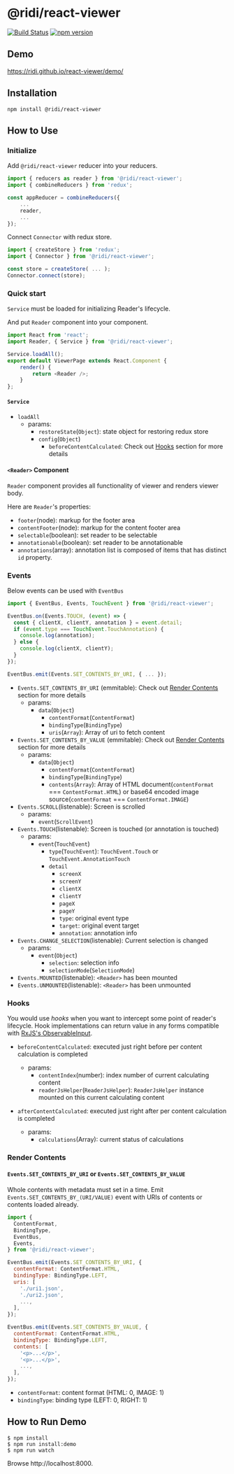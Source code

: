 # @ridi/react-viewer

[![Build Status](https://travis-ci.com/ridi/react-viewer.svg?branch=master)](https://travis-ci.com/ridi/react-viewer)
[![npm version](https://img.shields.io/npm/v/@ridi/react-viewer.svg)](https://www.npmjs.com/package/@ridi/react-viewer)

## Demo
https://ridi.github.io/react-viewer/demo/

## Installation
```
npm install @ridi/react-viewer
```

## How to Use

### Initialize

Add `@ridi/react-viewer` reducer into your reducers.
```js
import { reducers as reader } from '@ridi/react-viewer';
import { combineReducers } from 'redux';

const appReducer = combineReducers({
    ...
    reader,
    ...
});
```

Connect `Connector` with redux store.
```js
import { createStore } from 'redux';
import { Connector } from '@ridi/react-viewer';

const store = createStore( ... );
Connector.connect(store);
```

### Quick start

`Service` must be loaded for initializing Reader's lifecycle.

And put `Reader` component into your component.

```js
import React from 'react';
import Reader, { Service } from '@ridi/react-viewer';

Service.loadAll();
export default ViewerPage extends React.Component {
    render() {
        return <Reader />;
    }
};
```

#### `Service`

- `loadAll`
  - params:
    - `restoreState`(`Object`): state object for restoring redux store
    - `config`(`Object`)
      - `beforeContentCalculated`: Check out [Hooks](#hooks) section for more details

#### `<Reader>` Component

`Reader` component provides all functionality of viewer and renders viewer body.

Here are `Reader`'s properties:

* `footer`(node): markup for the footer area
* `contentFooter`(node): markup for the content footer area
* `selectable`(boolean): set reader to be selectable
* `annotationable`(boolean): set reader to be annotationable
* `annotations`(array): annotation list is composed of items that has distinct `id` property. 



### Events

Below events can be used with `EventBus` 

```js
import { EventBus, Events, TouchEvent } from '@ridi/react-viewer';

EventBus.on(Events.TOUCH, (event) => {
  const { clientX, clientY, annotation } = event.detail;
  if (event.type === TouchEvent.TouchAnnotation) {
    console.log(annotation);
  } else {
    console.log(clientX, clientY);
  }
});

EventBus.emit(Events.SET_CONTENTS_BY_URI, { ... });
```

* `Events.SET_CONTENTS_BY_URI` (emmitable): Check out [Render Contents](#render-contents) section for more details
  - params:
    - `data`(`Object`)
      - `contentFormat`(`ContentFormat`)
      - `bindingType`(`BindingType`)
      - `uris`(`Array`): Array of uri to fetch content
* `Events.SET_CONTENTS_BY_VALUE` (emmitable): Check out [Render Contents](#render-contents) section for more details
  - params:
    - `data`(`Object`)
      - `contentFormat`(`ContentFormat`)
      - `bindingType`(`BindingType`)
      - `contents`(`Array`): Array of HTML document(`contentFormat` === `ContentFormat.HTML`) or base64 encoded image source(`contentFormat` === `ContentFormat.IMAGE`)
* `Events.SCROLL`(listenable): Screen is scrolled
  - params:
    - `event`(`ScrollEvent`)
* `Events.TOUCH`(listenable): Screen is touched (or annotation is touched)
  - params:
    - `event`(`TouchEvent`)
      - `type`(`TouchEvent`): `TouchEvent.Touch` or `TouchEvent.AnnotationTouch`
      - `detail`
        - `screenX`
        - `screenY`
        - `clientX`
        - `clientY`
        - `pageX`
        - `pageY`
        - `type`: original event type
        - `target`: original event target
        - `annotation`: annotation info
* `Events.CHANGE_SELECTION`(listenable): Current selection is changed
  - params:
    - `event`(`Object`)
      - `selection`: selection info
      - `selectionMode`(`SelectionMode`)
* `Events.MOUNTED`(listenable): `<Reader>` has been mounted
* `Events.UNMOUNTED`(listenable): `<Reader>` has been unmounted

### Hooks

You would use *hooks* when you want to intercept some point of reader's lifecycle.
Hook implementations can return value in any forms compatible with [RxJS's ObservableInput](https://rxjs-dev.firebaseapp.com/api/index/type-alias/ObservableInput). 

* `beforeContentCalculated`: executed just right before per content calculation is completed
  * params:
    * `contentIndex`(number): index number of current calculating content
    * `readerJsHelper`(`ReaderJsHelper`): `ReaderJsHelper` instance mounted on this current calculating content

* `afterContentCalculated`: executed just right after per content calculation is completed
  * params:
    * `calculations`(Array): current status of calculations

### Render Contents

#### `Events.SET_CONTENTS_BY_URI` or `Events.SET_CONTENTS_BY_VALUE`

Whole contents with metadata must set in a time.
Emit `Events.SET_CONTENTS_BY_(URI/VALUE)` event with URIs of contents or contents loaded already.

```js
import {
  ContentFormat,
  BindingType,
  EventBus,
  Events,
} from '@ridi/react-viewer';

EventBus.emit(Events.SET_CONTENTS_BY_URI, {
  contentFormat: ContentFormat.HTML,
  bindingType: BindingType.LEFT,
  uris: [
    './uri1.json',
    './uri2.json',
    ...,
  ],
});

EventBus.emit(Events.SET_CONTENTS_BY_VALUE, {
  contentFormat: ContentFormat.HTML,
  bindingType: BindingType.LEFT,
  contents: [
    '<p>...</p>',
    '<p>...</p>',
    ...,
  ],
});
```

* `contentFormat`: content format (HTML: 0, IMAGE: 1)
* `bindingType`: binding type (LEFT: 0, RIGHT: 1)

## How to Run Demo

```
$ npm install
$ npm run install:demo
$ npm run watch
```
Browse http://localhost:8000.
